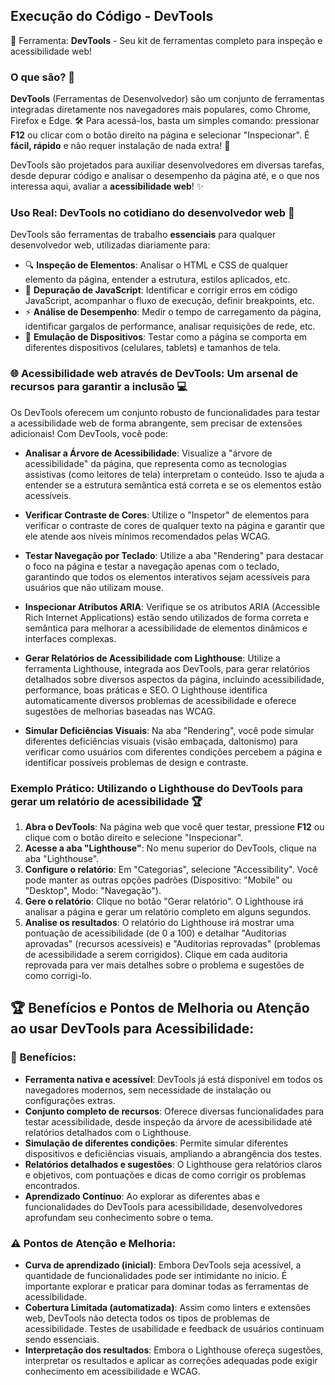 ## Execução do Código - DevTools

🧰 Ferramenta: **DevTools** - Seu kit de ferramentas completo para inspeção e acessibilidade web!

### O que são? 🤔

**DevTools** (Ferramentas de Desenvolvedor) são um conjunto de ferramentas integradas diretamente nos navegadores mais populares, como Chrome, Firefox e Edge. 🛠️ Para acessá-los, basta um simples comando: pressionar **F12** ou clicar com o botão direito na página e selecionar "Inspecionar". É **fácil, rápido** e não requer instalação de nada extra! 🤩

DevTools são projetados para auxiliar desenvolvedores em diversas tarefas, desde depurar código e analisar o desempenho da página até, e o que nos interessa aqui, avaliar a **acessibilidade web**! ✨

### Uso Real: DevTools no cotidiano do desenvolvedor web 🚀

DevTools são ferramentas de trabalho **essenciais** para qualquer desenvolvedor web, utilizadas diariamente para:

*   🔍 **Inspeção de Elementos**: Analisar o HTML e CSS de qualquer elemento da página, entender a estrutura, estilos aplicados, etc.
*   🐞 **Depuração de JavaScript**: Identificar e corrigir erros em código JavaScript, acompanhar o fluxo de execução, definir breakpoints, etc.
*   ⚡ **Análise de Desempenho**: Medir o tempo de carregamento da página, identificar gargalos de performance, analisar requisições de rede, etc.
*   📱 **Emulação de Dispositivos**: Testar como a página se comporta em diferentes dispositivos (celulares, tablets) e tamanhos de tela.

### 🌐 Acessibilidade web através de DevTools: Um arsenal de recursos para garantir a inclusão 💻

Os DevTools oferecem um conjunto robusto de funcionalidades para testar a acessibilidade web de forma abrangente, sem precisar de extensões adicionais! Com DevTools, você pode:

*   **Analisar a Árvore de Acessibilidade**: Visualize a "árvore de acessibilidade" da página, que representa como as tecnologias assistivas (como leitores de tela) interpretam o conteúdo. Isso te ajuda a entender se a estrutura semântica está correta e se os elementos estão acessíveis.


*   **Verificar Contraste de Cores**: Utilize o "Inspetor" de elementos para verificar o contraste de cores de qualquer texto na página e garantir que ele atende aos níveis mínimos recomendados pelas WCAG.

*   **Testar Navegação por Teclado**: Utilize a aba "Rendering" para destacar o foco na página e testar a navegação apenas com o teclado, garantindo que todos os elementos interativos sejam acessíveis para usuários que não utilizam mouse.


*   **Inspecionar Atributos ARIA**: Verifique se os atributos ARIA (Accessible Rich Internet Applications) estão sendo utilizados de forma correta e semântica para melhorar a acessibilidade de elementos dinâmicos e interfaces complexas.
*   **Gerar Relatórios de Acessibilidade com Lighthouse**: Utilize a ferramenta Lighthouse, integrada aos DevTools, para gerar relatórios detalhados sobre diversos aspectos da página, incluindo acessibilidade, performance, boas práticas e SEO. O Lighthouse identifica automaticamente diversos problemas de acessibilidade e oferece sugestões de melhorias baseadas nas WCAG.


*   **Simular Deficiências Visuais**: Na aba "Rendering", você pode simular diferentes deficiências visuais (visão embaçada, daltonismo) para verificar como usuários com diferentes condições percebem a página e identificar possíveis problemas de design e contraste.


### Exemplo Prático: Utilizando o Lighthouse do DevTools para gerar um relatório de acessibilidade 🏆

1.  **Abra o DevTools**: Na página web que você quer testar, pressione **F12** ou clique com o botão direito e selecione "Inspecionar".
2.  **Acesse a aba "Lighthouse"**: No menu superior do DevTools, clique na aba "Lighthouse".
3.  **Configure o relatório**: Em "Categorias", selecione "Accessibility". Você pode manter as outras opções padrões (Dispositivo: "Mobile" ou "Desktop", Modo: "Navegação").
4.  **Gere o relatório**: Clique no botão "Gerar relatório". O Lighthouse irá analisar a página e gerar um relatório completo em alguns segundos.
5.  **Analise os resultados**: O relatório do Lighthouse irá mostrar uma pontuação de acessibilidade (de 0 a 100) e detalhar "Auditorias aprovadas" (recursos acessíveis) e "Auditorias reprovadas" (problemas de acessibilidade a serem corrigidos). Clique em cada auditoria reprovada para ver mais detalhes sobre o problema e sugestões de como corrigi-lo.


## 🏆 Benefícios e Pontos de Melhoria ou Atenção ao usar DevTools para Acessibilidade:

### 🎉 Benefícios:

*   **Ferramenta nativa e acessível**: DevTools já está disponível em todos os navegadores modernos, sem necessidade de instalação ou configurações extras.
*   **Conjunto completo de recursos**: Oferece diversas funcionalidades para testar acessibilidade, desde inspeção da árvore de acessibilidade até relatórios detalhados com o Lighthouse.
*   **Simulação de diferentes condições**: Permite simular diferentes dispositivos e deficiências visuais, ampliando a abrangência dos testes.
*   **Relatórios detalhados e sugestões**: O Lighthouse gera relatórios claros e objetivos, com pontuações e dicas de como corrigir os problemas encontrados.
*   **Aprendizado Contínuo**: Ao explorar as diferentes abas e funcionalidades do DevTools para acessibilidade, desenvolvedores aprofundam seu conhecimento sobre o tema.

### ⚠️ Pontos de Atenção e Melhoria:

*   **Curva de aprendizado (inicial)**: Embora DevTools seja acessível, a quantidade de funcionalidades pode ser intimidante no início. É importante explorar e praticar para dominar todas as ferramentas de acessibilidade.
*   **Cobertura Limitada (automatizada)**: Assim como linters e extensões web, DevTools não detecta todos os tipos de problemas de acessibilidade. Testes de usabilidade e feedback de usuários continuam sendo essenciais.
*   **Interpretação dos resultados**: Embora o Lighthouse ofereça sugestões, interpretar os resultados e aplicar as correções adequadas pode exigir conhecimento em acessibilidade e WCAG.